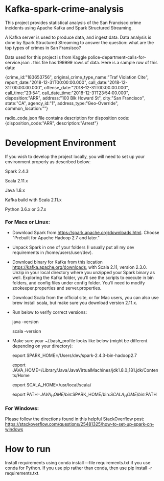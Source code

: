 # Kafka-spark-crime-analysis
This project provides statistical analysis of the San Francisco crime incidents using Apache Kafka and Spark Structured Streaming.

A Kafka server is used to produce data, and ingest data. Data analysis is done by Spark Structured Streaming to answer the question: what are the top types of crimes in San Fransisco?

Data used for this project is from Kaggle police-department-calls-for-service.json . this file has 199999 rows of data. Here is a sample row of this data:

{crime_id:"183653756", 
original_crime_type_name:"Traf Violation Cite", 
report_date:"2018-12-31T00:00:00.000", 
call_date:"2018-12-31T00:00:00.000", 
offense_date:"2018-12-31T00:00:00.000", 
call_time:"23:54", 
call_date_time:"2018-12-31T23:54:00.000", 
disposition:"ARR", 
address:"100 Blk Howard St", 
city:"San Francisco", 
state:"CA", 
agency_id:"1", 
address_type:"Geo-Override", 
common_location:""}

radio_code.json file contains description for disposition code:
{disposition_code:"ARR", description:"Arrest"}

# Development Environment
If you wish to develop the project locally, you will need to set up your environment properly as described below:

Spark 2.4.3

Scala 2.11.x

Java 1.8.x

Kafka build with Scala 2.11.x

Python 3.6.x or 3.7.x

### For Macs or Linux:
- Download Spark from https://spark.apache.org/downloads.html. Choose "Prebuilt for Apache Hadoop 2.7 and later."
- Unpack Spark in one of your folders (I usually put all my dev requirements in /home/users/user/dev).
- Download binary for Kafka from this location https://kafka.apache.org/downloads, with Scala 2.11, version 2.3.0. Unzip in your local directory where you unzipped your Spark binary as well. Exploring the Kafka folder, you’ll see the scripts to execute in bin folders, and config files under config folder. You’ll need to modify zookeeper.properties and server.properties.
- Download Scala from the official site, or for Mac users, you can also use brew install scala, but make sure you download version 2.11.x.
- Run below to verify correct versions: 

  java -version

  scala -version

- Make sure your ~/.bash_profile looks like below (might be different depending on your directory):

  export SPARK_HOME=/Users/dev/spark-2.4.3-bin-hadoop2.7
  
  export JAVA_HOME=/Library/Java/JavaVirtualMachines/jdk1.8.0_181.jdk/Contents/Home
  
  export SCALA_HOME=/usr/local/scala/
  
  export PATH=$JAVA_HOME/bin:$SPARK_HOME/bin:$SCALA_HOME/bin:$PATH
 
### For Windows:
Please follow the directions found in this helpful StackOverflow post: https://stackoverflow.com/questions/25481325/how-to-set-up-spark-on-windows

# How to run
Install requirements using conda install --file requirements.txt if you use conda for Python. If you use pip rather than conda, then use pip install -r requirements.txt.
